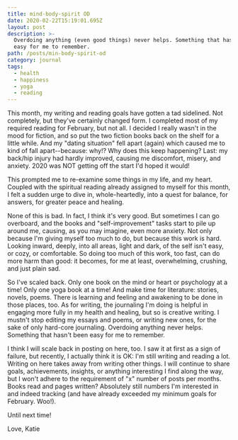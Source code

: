 ```yaml
---
title: mind-body-spirit OD
date: 2020-02-22T15:19:01.695Z
layout: post
description: >-
  Overdoing anything (even good things) never helps. Something that hasn't been
  easy for me to remember.
path: /posts/min-body-spirit-od
category: journal
tags:
  - health
  - happiness
  - yoga
  - reading
---
```

This month, my writing and reading goals have gotten a tad sidelined. Not completely, but they've certainly changed form. I completed most of my required reading for February, but not all. I decided I really wasn't in the mood for fiction, and so put the two fiction books back on the shelf for a little while. And my "dating situation" fell apart (again) which caused me to kind of fall apart--because: why!? Why does this keep happening? Last: my back/hip injury had hardly improved, causing me discomfort, misery, and anxiety. 2020 was NOT getting off the start I'd hoped it would!

This prompted me to re-examine some things in my life, and my heart. Coupled with the spiritual reading already assigned to myself for this month, I felt a sudden urge to dive in, whole-heartedly, into a quest for balance, for answers, for greater peace and healing.

None of this is bad. In fact, I think it's very good. But sometimes I can go overboard, and the books and "self-improvement" tasks start to pile up around me, causing, as you may imagine, even more anxiety. Not only because I'm giving myself too much to do, but because this work is hard. Looking inward, deeply, into all areas, light and dark, of the self isn't easy, or cozy, or comfortable. So doing too much of this work, too fast, can do more harm than good: it becomes, for me at least, overwhelming, crushing, and just plain sad.

So I've scaled back. Only one book on the mind or heart or psychology at a time! Only one yoga book at a time! And make time for literature: stories, novels, poems. There is learning and feeling and awakening to be done in those places, too. As for writing, the journaling I'm doing is helpful in engaging more fully in my health and healing, but so is creative writing. I mustn't stop editing my essays and poems, or writing new ones, for the sake of only hard-core journaling. Overdoing anything never helps. Something that hasn't been easy for me to remember.

I think I will scale back in posting on here, too. I saw it at first as a sign of failure, but recently, I actually think it is OK: I'm still writing and reading a lot. Writing on here takes away from writing other things. I will continue to share goals, achievements, insights, or anything interesting I find along the way, but I won't adhere to the requirement of "x" number of posts per months. Books read and pages written? Absolutely still numbers I'm interested in and indeed tracking (and have already exceeded my minimum goals for February. Woo!).

Until next time!

Love, Katie
